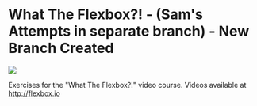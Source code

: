 # What The Flexbox?! - (Sam's Attempts in separate branch) - New Branch Created

![](http://flexbox.io/images/share.png)

Exercises for the "What The Flexbox?!" video course. Videos available at <http://flexbox.io>
